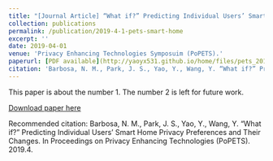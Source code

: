 ```yaml
---
title: "[Journal Article] “What if?” Predicting Individual Users’ Smart Home Privacy Preferences and Their Changes."
collection: publications
permalink: /publication/2019-4-1-pets-smart-home
excerpt: ''
date: 2019-04-01
venue: 'Privacy Enhancing Technologies Symposuim (PoPETS).'
paperurl: [PDF available](http://yaoyx531.github.io/home/files/pets_2019_4.pdf)
citation: 'Barbosa, N. M., Park, J. S., Yao, Y., Wang, Y. “What if?” Predicting Individual Users’ Smart Home Privacy Preferences and Their Changes. In Proceedings on Privacy Enhancing Technologies (PoPETS). 2019.4.'
---
```

This paper is about the number 1. The number 2 is left for future work.

[Download paper here](http://yaoyx531.github.io/home/files/pets_2019_4.pdf)

Recommended citation: Barbosa, N. M., Park, J. S., Yao, Y., Wang, Y. “What if?” Predicting Individual Users’ Smart Home Privacy Preferences and Their Changes. In Proceedings on Privacy Enhancing Technologies (PoPETS). 2019.4.